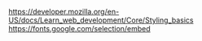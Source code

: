 https://developer.mozilla.org/en-US/docs/Learn_web_development/Core/Styling_basics
https://fonts.google.com/selection/embed
